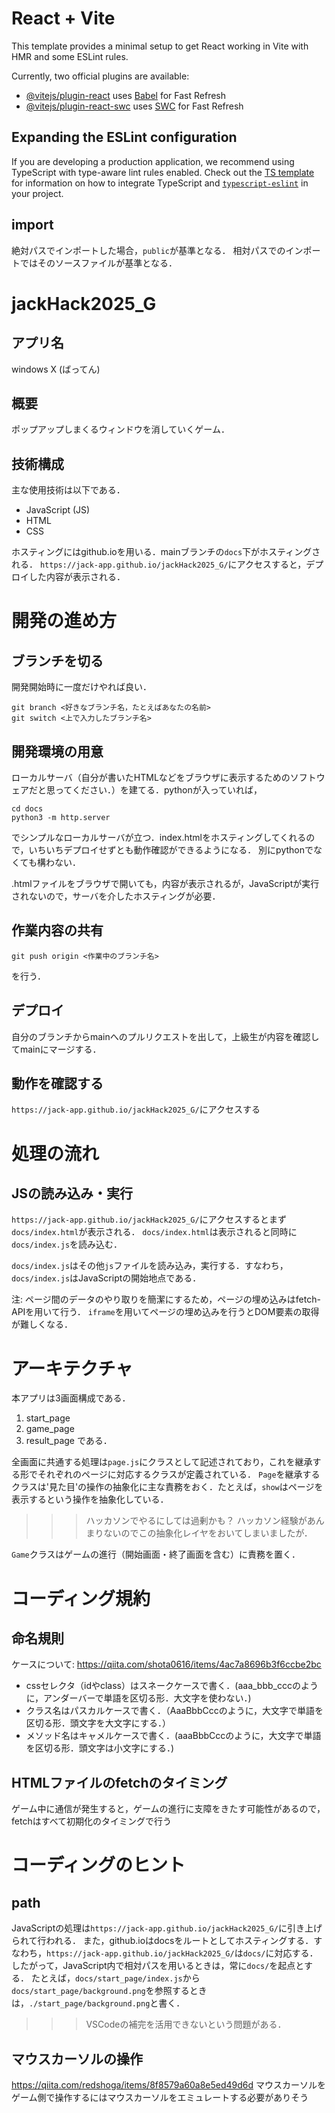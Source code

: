 # React + Vite

This template provides a minimal setup to get React working in Vite with HMR and some ESLint rules.

Currently, two official plugins are available:

- [@vitejs/plugin-react](https://github.com/vitejs/vite-plugin-react/blob/main/packages/plugin-react) uses [Babel](https://babeljs.io/) for Fast Refresh
- [@vitejs/plugin-react-swc](https://github.com/vitejs/vite-plugin-react/blob/main/packages/plugin-react-swc) uses [SWC](https://swc.rs/) for Fast Refresh

## Expanding the ESLint configuration

If you are developing a production application, we recommend using TypeScript with type-aware lint rules enabled. Check out the [TS template](https://github.com/vitejs/vite/tree/main/packages/create-vite/template-react-ts) for information on how to integrate TypeScript and [`typescript-eslint`](https://typescript-eslint.io) in your project.

## import

絶対パスでインポートした場合，`public`が基準となる．
相対パスでのインポートではそのソースファイルが基準となる．

# jackHack2025_G

## アプリ名
windows X (ばってん)

## 概要
ポップアップしまくるウィンドウを消していくゲーム．

## 技術構成

主な使用技術は以下である．
- JavaScript (JS)
- HTML
- CSS

ホスティングにはgithub.ioを用いる．mainブランチの`docs`下がホスティングされる．
`https://jack-app.github.io/jackHack2025_G/`にアクセスすると，デプロイした内容が表示される．

# 開発の進め方

## ブランチを切る

開発開始時に一度だけやれば良い．
```
git branch <好きなブランチ名，たとえばあなたの名前>
git switch <上で入力したブランチ名>
```

## 開発環境の用意

ローカルサーバ（自分が書いたHTMLなどをブラウザに表示するためのソフトウェアだと思ってください．）を建てる．pythonが入っていれば，
```
cd docs
python3 -m http.server
```
でシンプルなローカルサーバが立つ．index.htmlをホスティングしてくれるので，いちいちデプロイせずとも動作確認ができるようになる．
別にpythonでなくても構わない．

.htmlファイルをブラウザで開いても，内容が表示されるが，JavaScriptが実行されないので，サーバを介したホスティングが必要．

## 作業内容の共有

```
git push origin <作業中のブランチ名>
```
を行う．

## デプロイ

自分のブランチからmainへのプルリクエストを出して，上級生が内容を確認してmainにマージする．

## 動作を確認する

`https://jack-app.github.io/jackHack2025_G/`にアクセスする

# 処理の流れ

## JSの読み込み・実行
`https://jack-app.github.io/jackHack2025_G/`にアクセスするとまず`docs/index.html`が表示される．
`docs/index.html`は表示されると同時に`docs/index.js`を読み込む．

`docs/index.js`はその他`js`ファイルを読み込み，実行する．すなわち，`docs/index.js`はJavaScriptの開始地点である．

注: ページ間のデータのやり取りを簡潔にするため，ページの埋め込みはfetch-APIを用いて行う．
`iframe`を用いてページの埋め込みを行うとDOM要素の取得が難しくなる．

# アーキテクチャ

本アプリは3画面構成である．
1. start_page
2. game_page
3. result_page
である．

全画面に共通する処理は`page.js`にクラスとして記述されており，これを継承する形でそれぞれのページに対応するクラスが定義されている．
`Page`を継承するクラスは'見た目'の操作の抽象化に主な責務をおく．たとえば，`show`はページを表示するという操作を抽象化している．

>>> ハッカソンでやるにしては過剰かも？ ハッカソン経験があんまりないのでこの抽象化レイヤをおいてしまいましたが．

`Game`クラスはゲームの進行（開始画面・終了画面を含む）に責務を置く．

# コーディング規約

## 命名規則

ケースについて: https://qiita.com/shota0616/items/4ac7a8696b3f6ccbe2bc

- cssセレクタ（idやclass）はスネークケースで書く．(aaa_bbb_cccのように，アンダーバーで単語を区切る形．大文字を使わない．)
- クラス名はパスカルケースで書く．（AaaBbbCccのように，大文字で単語を区切る形．頭文字を大文字にする．）
- メソッド名はキャメルケースで書く．(aaaBbbCccのように，大文字で単語を区切る形．頭文字は小文字にする．)

## HTMLファイルのfetchのタイミング

ゲーム中に通信が発生すると，ゲームの進行に支障をきたす可能性があるので，fetchはすべて初期化のタイミングで行う

# コーディングのヒント

## path

JavaScriptの処理は`https://jack-app.github.io/jackHack2025_G/`に引き上げられて行われる．
また，github.ioはdocsをルートとしてホスティングする．すなわち，`https://jack-app.github.io/jackHack2025_G/`は`docs/`に対応する．
したがって，JavaScript内で相対パスを用いるときは，常に`docs/`を起点とする．
たとえば，`docs/start_page/index.js`から`docs/start_page/background.png`を参照するときは，`./start_page/background.png`と書く．

>>> VSCodeの補完を活用できないという問題がある．

## マウスカーソルの操作

https://qiita.com/redshoga/items/8f8579a60a8e5ed49d6d
マウスカーソルをゲーム側で操作するにはマウスカーソルをエミュレートする必要がありそう
